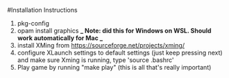 #Installation Instructions

1. pkg-config
2. opam install graphics
   **_ Note: did this for Windows on WSL. Should work automatically for Mac _**
3. install XMing from https://sourceforge.net/projects/xming/
4. configure XLaunch settings to default settings (just keep pressing next)
and make sure Xming is running, type 'source .bashrc'
5. Play game by running "make play" (this is all that's really important)